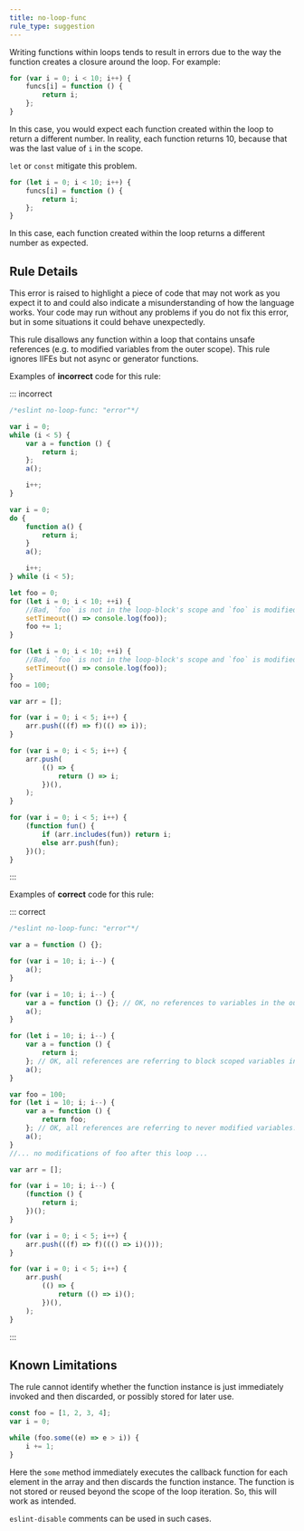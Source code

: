 ```yaml
---
title: no-loop-func
rule_type: suggestion
---
```


Writing functions within loops tends to result in errors due to the way the function creates a closure around the loop. For example:

```js
for (var i = 0; i < 10; i++) {
    funcs[i] = function () {
        return i;
    };
}
```

In this case, you would expect each function created within the loop to return a different number. In reality, each function returns 10, because that was the last value of `i` in the scope.

`let` or `const` mitigate this problem.

```js
for (let i = 0; i < 10; i++) {
    funcs[i] = function () {
        return i;
    };
}
```

In this case, each function created within the loop returns a different number as expected.

## Rule Details

This error is raised to highlight a piece of code that may not work as you expect it to and could also indicate a misunderstanding of how the language works. Your code may run without any problems if you do not fix this error, but in some situations it could behave unexpectedly.

This rule disallows any function within a loop that contains unsafe references (e.g. to modified variables from the outer scope). This rule ignores IIFEs but not async or generator functions.

Examples of **incorrect** code for this rule:

::: incorrect

```js
/*eslint no-loop-func: "error"*/

var i = 0;
while (i < 5) {
    var a = function () {
        return i;
    };
    a();

    i++;
}

var i = 0;
do {
    function a() {
        return i;
    }
    a();

    i++;
} while (i < 5);

let foo = 0;
for (let i = 0; i < 10; ++i) {
    //Bad, `foo` is not in the loop-block's scope and `foo` is modified in/after the loop
    setTimeout(() => console.log(foo));
    foo += 1;
}

for (let i = 0; i < 10; ++i) {
    //Bad, `foo` is not in the loop-block's scope and `foo` is modified in/after the loop
    setTimeout(() => console.log(foo));
}
foo = 100;

var arr = [];

for (var i = 0; i < 5; i++) {
    arr.push(((f) => f)(() => i));
}

for (var i = 0; i < 5; i++) {
    arr.push(
        (() => {
            return () => i;
        })(),
    );
}

for (var i = 0; i < 5; i++) {
    (function fun() {
        if (arr.includes(fun)) return i;
        else arr.push(fun);
    })();
}
```

:::

Examples of **correct** code for this rule:

::: correct

```js
/*eslint no-loop-func: "error"*/

var a = function () {};

for (var i = 10; i; i--) {
    a();
}

for (var i = 10; i; i--) {
    var a = function () {}; // OK, no references to variables in the outer scopes.
    a();
}

for (let i = 10; i; i--) {
    var a = function () {
        return i;
    }; // OK, all references are referring to block scoped variables in the loop.
    a();
}

var foo = 100;
for (let i = 10; i; i--) {
    var a = function () {
        return foo;
    }; // OK, all references are referring to never modified variables.
    a();
}
//... no modifications of foo after this loop ...

var arr = [];

for (var i = 10; i; i--) {
    (function () {
        return i;
    })();
}

for (var i = 0; i < 5; i++) {
    arr.push(((f) => f)((() => i)()));
}

for (var i = 0; i < 5; i++) {
    arr.push(
        (() => {
            return (() => i)();
        })(),
    );
}
```

:::

## Known Limitations

The rule cannot identify whether the function instance is just immediately invoked and then discarded, or possibly stored for later use.

```js
const foo = [1, 2, 3, 4];
var i = 0;

while (foo.some((e) => e > i)) {
    i += 1;
}
```

Here the `some` method immediately executes the callback function for each element in the array and then discards the function instance. The function is not stored or reused beyond the scope of the loop iteration. So, this will work as intended.

`eslint-disable` comments can be used in such cases.
